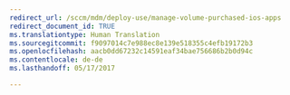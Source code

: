 ```yaml
---
redirect_url: /sccm/mdm/deploy-use/manage-volume-purchased-ios-apps
redirect_document_id: TRUE
ms.translationtype: Human Translation
ms.sourcegitcommit: f9097014c7e988ec8e139e518355c4efb19172b3
ms.openlocfilehash: aacb0dd67232c14591eaf34bae756686b2b0d94c
ms.contentlocale: de-de
ms.lasthandoff: 05/17/2017

---
```



